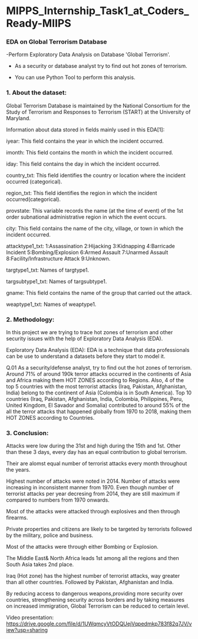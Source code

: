 # MIPPS_Internship_Task1_at_Coders_Ready-MIIPS
### EDA on Global Terrorism Database 


-Perform Exploratory Data Analysis on Database 'Global Terrorism'.

- As a security or database analyst try to find out hot zones of terrorism.

- You can use Python Tool to perform this analysis.

### 1. About the dataset:

Global Terrorism Database is maintained by the National Consortium for the Study of Terrorism and Responses to Terrorism (START) at the University of Maryland.

Information about data stored in fields mainly used in this EDA[1]:

iyear: This field contains the year in which the incident occurred.

imonth: This field contains the month in which the incident occurred.

iday: This field contains the day in which the incident occurred.

country_txt: This field identifies the country or location where the incident occurred (categorical).

region_txt: This field identifies the region in which the incident occurred(categorical).

provstate: This variable records the name (at the time of event) of the 1st order subnational administrative region in which the event occurs.

city: This field contains the name of the city, village, or town in which the incident occurred.

attacktype1_txt: 1:Assassination 2:Hijacking 3:Kidnapping 4:Barricade Incident 5:Bombing/Explosion 6:Armed Assault 7:Unarmed Assault 8:Facility/Infrastructure Attack 9:Unknown.

targtype1_txt: Names of targtype1.

targsubtype1_txt: Names of targsubtype1.

gname: This field contains the name of the group that carried out the attack.

weaptype1_txt: Names of weaptype1.

### 2. Methodology:

In this project we are trying to trace hot zones of terrorism and other security issues with the help of Exploratory Data Analysis (EDA).

Exploratory Data Analysis (EDA): EDA is a technique that data professionals can be use to understand a datasets before they start to model it.

Q.01 As a security/defense analyst, try to find out the hot zones of terrorism.
Around 71% of around 190k terror attacks occurred in the continents of Asia and Africa making them HOT ZONES according to Regions.
Also, 4 of the top 5 countries with the most terrorist attacks (Iraq, Pakistan, Afghanistan, India) belong to the continent of Asia (Colombia is in South America). Top 10 countries (Iraq, Pakistan, Afghanistan, India, Colombia, Philippines, Peru, United Kingdom, El Savador and Somalia) contributed to around 55% of the all the terror attacks that happened globally from 1970 to 2018, making them HOT ZONES according to Countries.


### 3. Conclusion:
Attacks were low during the 31st and high during the 15th and 1st. Other than these 3 days, every day has an equal contribution to global terrorism.



Their are alomst equal number of terrorist attacks every month throughout the years.



Highest number of attacks were noted in 2014. Number of attacks were increasing in inconsistent manner from 1970. Even though number of terrorist attacks per year decresing from 2014, they are still maximum if compared to numbers from 1970 onwards.


Most of the attacks were attacked through explosives and then through firearms.


Private properties and citizens are likely to be targeted by terrorists followed by the military, police and business.


Most of the attacks were through either Bombing or Explosion.



The Middle East& North Africa leads 1st among all the regions and then South Asia takes 2nd place.



Iraq (Hot zone) has the highest number of terrorist attacks, way greater than all other countries. Followed by Pakistan, Afghanistan and India.



By reducing access to dangerous weapons,providing more security over countries, strengthening security across borders and by taking measures on increased immigration, Global Terrorism can be reduced to certain level.

Video presentation:
https://drive.google.com/file/d/1UWqmcyVtODQUejVqpedmkp783f82q7JV/view?usp=sharing

